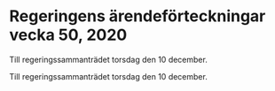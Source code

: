 # Regeringens ärendeförteckningar vecka 50, 2020

Till regeringssammanträdet torsdag den 10 december.

Till regeringssammanträdet torsdag den 10 december.
